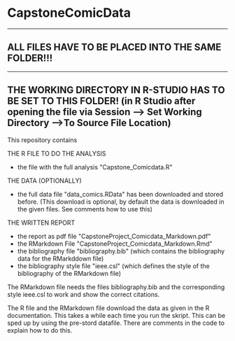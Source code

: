 # CapstoneComicData

-------------------
ALL FILES HAVE TO BE PLACED INTO THE SAME FOLDER!!!
-------------------

-------------------
THE WORKING DIRECTORY IN R-STUDIO HAS TO BE SET TO THIS FOLDER! 
(in R Studio after opening the file via Session --> Set Working Directory -->To Source File Location)
-------------------

This repository contains

THE R FILE TO DO THE ANALYSIS
- the file with the full analysis "Capstone_Comicdata.R"

THE DATA (OPTIONALLY)
- the full data file "data_comics.RData" has been downloaded and stored before. (This download is optional, by default the data is downloaded in the given files. See comments how to use this)

THE WRITTEN REPORT
- the report as pdf file "CapstoneProject_Comicdata_Markdown.pdf"
- the RMarkdown File "CapstoneProject_Comicdata_Markdown.Rmd"
- the bibliography file "bibliography.bib" (which contains the bibliography data for the RMarkddown file)
- the bibliography style file  "ieee.csl" (which defines the style of the bibliography of the RMarkdown file)

The RMarkdown file needs the files bibliography.bib and the corresponding style ieee.csl to work and show the correct citations.

The R file and the RMarkdown file download the data as given in the R documentation. This takes a while each time you run the skript. This can be sped up by using the pre-stord datafile. There are comments in the code to explain how to do this.
